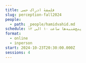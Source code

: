 ```yaml
---
title: فلسفهٔ ادراک حسی
slug: perception-fall2024
people:
  - path: _people/hamidvahid.md
schedule: پنج‌شنبه‌ها ساعت ۱۰ الی ۱۲
format:
  - online
  - inperson
start: 2024-10-23T20:30:00.000Z
sessions: 4
---
```




